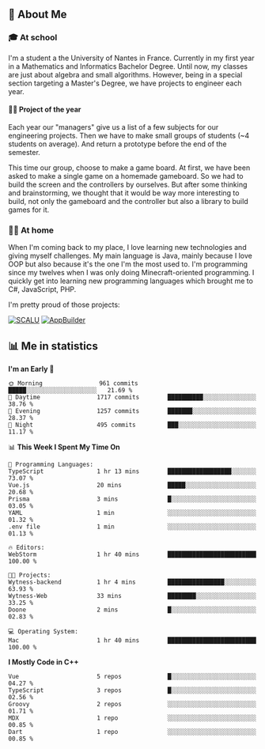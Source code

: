 ## 👀 About Me

### 🎓 At school

I'm a student a the University of Nantes in France. Currently in my first year in a Mathematics and Informatics Bachelor Degree. Until now, my classes are just about algebra and small algorithms. However, being in a special section targeting a Master's Degree, we have projects to engineer each year. 

#### 🔧🔬 Project of the year

Each year our "managers" give us a list of a few subjects for our engineering projects. Then we have to make small groups of students (~4 students on average). And return a prototype before the end of the semester.

This time our group, choose to make a game board. At first, we have been asked to make a single game on a homemade gameboard. So we had to build the screen and the controllers by ourselves. 
But after some thinking and brainstorming, we thought that it would be way more interesting to build, not only the gameboard and the controller but also a library to build games for it.

### 👨‍💻 At home

When I'm coming back to my place, I love learning new technologies and giving myself challenges. My main language is Java, mainly because I love OOP but also because it's the one I'm the most used to. I'm programming since my twelves when I was only doing Minecraft-oriented programming.  I quickly get into learning new programming languages which brought me to C#, JavaScript, PHP. 

I'm pretty proud of those projects:

[![SCALU](https://github-readme-stats.vercel.app/api/pin?username=renardfute&repo=SCALU)](https://github.com/renardfute/scalu)
[![AppBuilder](https://github-readme-stats.vercel.app/api/pin?username=pulsedev2&repo=AppBuilder)](https://github.com/pulsedev2/AppBuilder)

## 📊 Me in statistics
<!--START_SECTION:waka-->
**I'm an Early 🐤** 

```text
🌞 Morning                961 commits         █████░░░░░░░░░░░░░░░░░░░░   21.69 % 
🌆 Daytime                1717 commits        ██████████░░░░░░░░░░░░░░░   38.76 % 
🌃 Evening                1257 commits        ███████░░░░░░░░░░░░░░░░░░   28.37 % 
🌙 Night                  495 commits         ███░░░░░░░░░░░░░░░░░░░░░░   11.17 % 
```


📊 **This Week I Spent My Time On** 

```text
💬 Programming Languages: 
TypeScript               1 hr 13 mins        ██████████████████░░░░░░░   73.07 % 
Vue.js                   20 mins             █████░░░░░░░░░░░░░░░░░░░░   20.68 % 
Prisma                   3 mins              █░░░░░░░░░░░░░░░░░░░░░░░░   03.05 % 
YAML                     1 min               ░░░░░░░░░░░░░░░░░░░░░░░░░   01.32 % 
.env file                1 min               ░░░░░░░░░░░░░░░░░░░░░░░░░   01.13 % 

🔥 Editors: 
WebStorm                 1 hr 40 mins        █████████████████████████   100.00 % 

🐱‍💻 Projects: 
Wytness-backend          1 hr 4 mins         ████████████████░░░░░░░░░   63.93 % 
Wytness-Web              33 mins             ████████░░░░░░░░░░░░░░░░░   33.25 % 
Doone                    2 mins              █░░░░░░░░░░░░░░░░░░░░░░░░   02.83 % 

💻 Operating System: 
Mac                      1 hr 40 mins        █████████████████████████   100.00 % 
```

**I Mostly Code in C++** 

```text
Vue                      5 repos             █░░░░░░░░░░░░░░░░░░░░░░░░   04.27 % 
TypeScript               3 repos             █░░░░░░░░░░░░░░░░░░░░░░░░   02.56 % 
Groovy                   2 repos             ░░░░░░░░░░░░░░░░░░░░░░░░░   01.71 % 
MDX                      1 repo              ░░░░░░░░░░░░░░░░░░░░░░░░░   00.85 % 
Dart                     1 repo              ░░░░░░░░░░░░░░░░░░░░░░░░░   00.85 % 
```




<!--END_SECTION:waka-->
